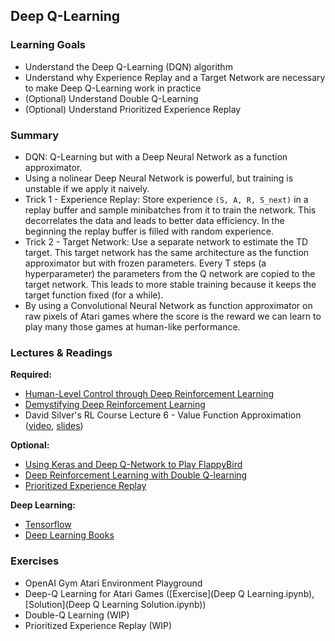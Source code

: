 ## Deep Q-Learning

### Learning Goals

- Understand the Deep Q-Learning (DQN) algorithm
- Understand why Experience Replay and a Target Network are necessary to make Deep Q-Learning work in practice
- (Optional) Understand Double Q-Learning
- (Optional) Understand Prioritized Experience Replay


### Summary

- DQN: Q-Learning but with a Deep Neural Network as a function approximator.
- Using a nolinear Deep Neural Network is powerful, but training is unstable if we apply it naively.
- Trick 1 - Experience Replay: Store experience `(S, A, R, S_next)` in a replay buffer and sample minibatches from it to train the network. This decorrelates the data and leads to better data efficiency. In the beginning the replay buffer is filled with random experience.
- Trick 2 - Target Network: Use a separate network to estimate the TD target. This target network has the same architecture as the function approximator but with frozen parameters. Every T steps (a hyperparameter) the parameters from the Q network are copied to the target network. This leads to more stable training because it keeps the target function fixed (for a while).
- By using a Convolutional Neural Network as function approximator on raw pixels of Atari games where the score is the reward we can learn to play many those games at human-like performance.


### Lectures & Readings

**Required:**

- [Human-Level Control through Deep Reinforcement Learning](http://www.readcube.com/articles/10.1038/nature14236)
- [Demystifying Deep Reinforcement Learning](https://www.nervanasys.com/demystifying-deep-reinforcement-learning/)
- David Silver's RL Course Lecture 6 - Value Function Approximation ([video](https://www.youtube.com/watch?v=UoPei5o4fps), [slides](http://www0.cs.ucl.ac.uk/staff/d.silver/web/Teaching_files/FA.pdf))

**Optional:**

- [Using Keras and Deep Q-Network to Play FlappyBird](https://yanpanlau.github.io/2016/07/10/FlappyBird-Keras.html)
- [Deep Reinforcement Learning with Double Q-learning](http://arxiv.org/abs/1509.06461)
- [Prioritized Experience Replay](http://arxiv.org/abs/1511.05952)

**Deep Learning:**

- [Tensorflow](http://www.tensorflow.org)
- [Deep Learning Books](http://www.deeplearningbook.org/)

### Exercises

- OpenAI Gym Atari Environment Playground
- Deep-Q Learning for Atari Games ([Exercise](Deep Q Learning.ipynb), [Solution](Deep Q Learning Solution.ipynb))
- Double-Q Learning (WIP)
- Prioritized Experience Replay (WIP)